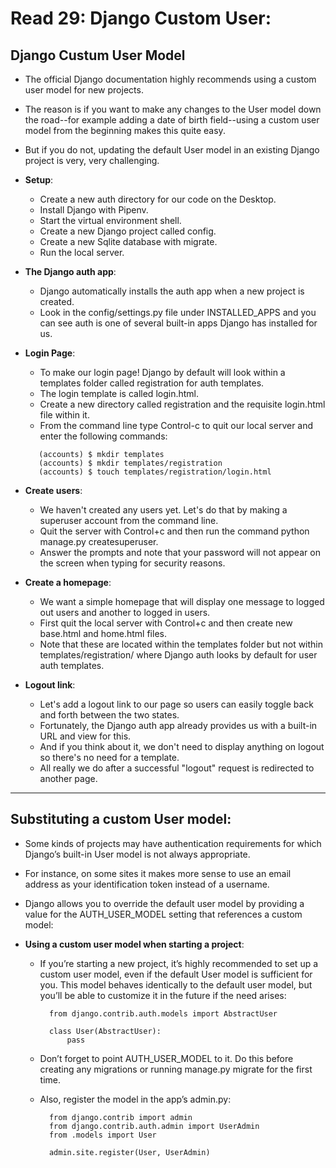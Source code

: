# Read 29: Django Custom User:

## Django Custum User Model

* The official Django documentation highly recommends using a custom user model for new projects.

* The reason is if you want to make any changes to the User model down the road--for example adding a date of birth field--using a custom user model from the beginning makes this quite easy.

* But if you do not, updating the default User model in an existing Django project is very, very challenging.
  
* **Setup**:

  * Create a new auth directory for our code on the Desktop.
  * Install Django with Pipenv.
  * Start the virtual environment shell.
  * Create a new Django project called config.
  * Create a new Sqlite database with migrate.
  * Run the local server.
     
* **The Django auth app**:

  * Django automatically installs the auth app when a new project is created.
  * Look in the config/settings.py file under INSTALLED_APPS and you can see auth is one of several built-in apps Django has installed for us.
    
* **Login Page**:

  * To make our login page! Django by default will look within a templates folder called registration for auth templates.
  * The login template is called login.html.
  * Create a new directory called registration and the requisite login.html file within it. 
  * From the command line type Control-c to quit our local server and enter the following commands: 
   
   ```
      (accounts) $ mkdir templates
      (accounts) $ mkdir templates/registration
      (accounts) $ touch templates/registration/login.html
   ```
   
* **Create users**:

  * We haven't created any users yet. Let's do that by making a superuser account from the command line.
  * Quit the server with Control+c and then run the command python manage.py createsuperuser.
  * Answer the prompts and note that your password will not appear on the screen when typing for security reasons.
  
* **Create a homepage**:

  * We want a simple homepage that will display one message to logged out users and another to logged in users.
  * First quit the local server with Control+c and then create new base.html and home.html files.
  * Note that these are located within the templates folder but not within templates/registration/ where Django auth looks by default for user auth templates.
  
* **Logout link**:

  * Let's add a logout link to our page so users can easily toggle back and forth between the two states.
  * Fortunately, the Django auth app already provides us with a built-in URL and view for this.
  * And if you think about it, we don't need to display anything on logout so there's no need for a template.
  * All really we do after a successful "logout" request is redirected to another page.

----

## Substituting a custom User model:

  * Some kinds of projects may have authentication requirements for which Django’s built-in User model is not always appropriate.
  
  * For instance, on some sites it makes more sense to use an email address as your identification token instead of a username.
  
  * Django allows you to override the default user model by providing a value for the AUTH_USER_MODEL setting that references a custom model:
  
  * **Using a custom user model when starting a project**:
      
    * If you’re starting a new project, it’s highly recommended to set up a custom user model, even if the default User model is sufficient for you. This model behaves identically to the default user model, but you’ll be able to customize it in the future if the need arises:
      ```
        from django.contrib.auth.models import AbstractUser

        class User(AbstractUser):
            pass
      ```
    * Don’t forget to point AUTH_USER_MODEL to it. Do this before creating any migrations or running manage.py migrate for the first time.

    * Also, register the model in the app’s admin.py:
      ```
        from django.contrib import admin
        from django.contrib.auth.admin import UserAdmin
        from .models import User
        
        admin.site.register(User, UserAdmin)
        
      ```
